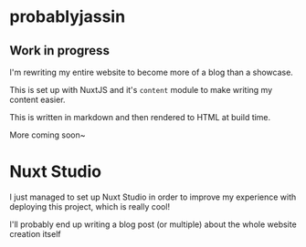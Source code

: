 # probablyjassin

## Work in progress

I'm rewriting my entire website to become more of a blog than a showcase.

This is set up with NuxtJS and it's `content` module to make writing my content easier.

This is written in markdown and then rendered to HTML at build time.

More coming soon\~

# Nuxt Studio

I just managed to set up Nuxt Studio in order to improve my experience with deploying this project, which is really cool!

I'll probably end up writing a blog post (or multiple) about the whole website creation itself
